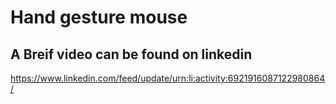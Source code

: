 # Hand gesture mouse 
## A Breif video can be found on linkedin
https://www.linkedin.com/feed/update/urn:li:activity:6921916087122980864/
